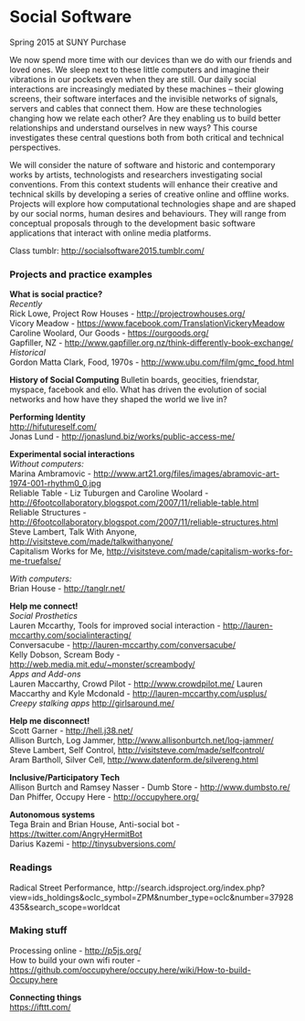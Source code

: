 <h1>Social Software</h1>
Spring 2015 at SUNY Purchase  

We now spend more time with our devices than we do with our friends and loved ones. We sleep next to these little computers and imagine their vibrations in our pockets even when they are still. Our daily social interactions are increasingly mediated by these machines – their glowing screens, their software interfaces and the invisible networks of signals, servers and cables that connect them. How are these technologies changing how we relate each other? Are they enabling us to build better relationships and understand ourselves in new ways? This course investigates these central questions both from both critical and technical perspectives.

We will consider the nature of software and historic and contemporary works by artists, technologists and researchers investigating social conventions. From this context students will enhance their creative and technical skills by developing a series of creative online and offline works. Projects will explore how computational technologies shape and are shaped by our social norms, human desires and behaviours. They will range from conceptual proposals through to the development basic software applications that interact with online media platforms.


Class tumblr: http://socialsoftware2015.tumblr.com/

<h3> Projects and practice examples </h3>

**What is social practice?**  
*Recently*  
Rick Lowe, Project Row Houses - http://projectrowhouses.org/    
Vicory Meadow - https://www.facebook.com/TranslationVickeryMeadow  
Caroline Woolard, Our Goods - https://ourgoods.org/  
Gapfiller, NZ - http://www.gapfiller.org.nz/think-differently-book-exchange/  
*Historical*  
Gordon Matta Clark, Food, 1970s - http://www.ubu.com/film/gmc_food.html  

**History of Social Computing**
Bulletin boards, geocities, friendstar, myspace, facebook and ello. What has driven the evolution of social networks and how have they shaped the world we live in?

**Performing Identity**  
http://hifutureself.com/  
Jonas Lund - http://jonaslund.biz/works/public-access-me/  

**Experimental social interactions**  
*Without computers:*  
Marina Ambramovic - http://www.art21.org/files/images/abramovic-art-1974-001-rhythm0_0.jpg  
Reliable Table - Liz Tuburgen and Caroline Woolard - http://6footcollaboratory.blogspot.com/2007/11/reliable-table.html  
Reliable Structures - http://6footcollaboratory.blogspot.com/2007/11/reliable-structures.html  
Steve Lambert, Talk With Anyone, http://visitsteve.com/made/talkwithanyone/  
Capitalism Works for Me, http://visitsteve.com/made/capitalism-works-for-me-truefalse/  

*With computers:*   
Brian House - http://tanglr.net/  

**Help me connect!**  
*Social Prosthetics*    
Lauren Mccarthy, Tools for improved social interaction - http://lauren-mccarthy.com/socialinteracting/   
Conversacube - http://lauren-mccarthy.com/conversacube/  
Kelly Dobson, Scream Body - http://web.media.mit.edu/~monster/screambody/  
*Apps and Add-ons*  
Lauren Maccarthy, Crowd Pilot - http://www.crowdpilot.me/
Lauren Maccarthy and Kyle Mcdonald - http://lauren-mccarthy.com/usplus/  
*Creepy stalking apps* 
http://girlsaround.me/  

**Help me disconnect!**  
Scott Garner - http://hell.j38.net/  
Allison Burtch, Log Jammer, http://www.allisonburtch.net/log-jammer/  
Steve Lambert, Self Control, http://visitsteve.com/made/selfcontrol/  
Aram Bartholl, Silver Cell, http://www.datenform.de/silvereng.html  

**Inclusive/Participatory Tech**  
Allison Burtch and Ramsey Nasser - Dumb Store - http://www.dumbsto.re/  
Dan Phiffer, Occupy Here - http://occupyhere.org/  

**Autonomous systems**  
Tega Brain and Brian House, Anti-social bot - https://twitter.com/AngryHermitBot  
Darius Kazemi - http://tinysubversions.com/  

<h3>Readings</h3>
Radical Street Performance, http://search.idsproject.org/index.php?view=ids_holdings&oclc_symbol=ZPM&number_type=oclc&number=37928435&search_scope=worldcat  

<h3>Making stuff</h3>  

Processing online - http://p5js.org/  
How to build your own wifi router - https://github.com/occupyhere/occupy.here/wiki/How-to-build-Occupy.here

**Connecting things**  
https://ifttt.com/


